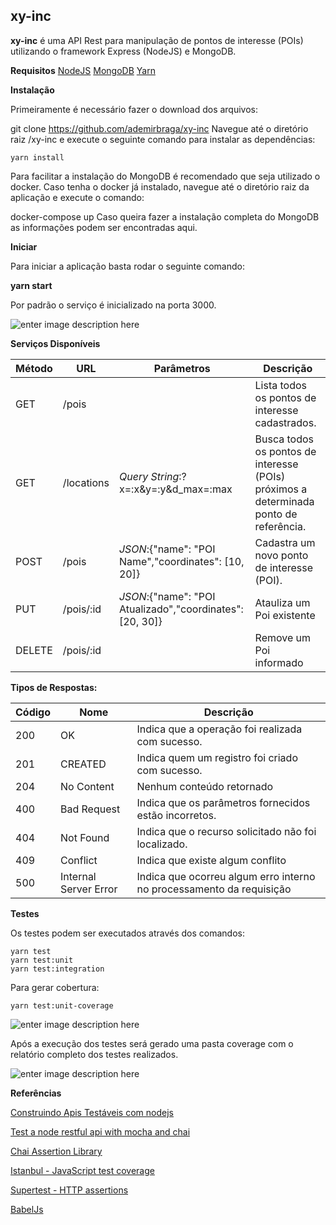 **xy-inc**
----------

**xy-inc** é uma API Rest para manipulação de pontos de interesse (POIs) utilizando o framework Express (NodeJS) e MongoDB.

**Requisitos**
    [NodeJS](https://nodejs.org/en/download/ "NodeJS")
    [MongoDB](https://www.mongodb.org/downloads "MongoDB")
    [Yarn](https://yarnpkg.com/lang/en/docs/install/ "Yarn")

**Instalação**

Primeiramente é necessário fazer o download dos arquivos:

git clone https://github.com/ademirbraga/xy-inc
Navegue até o diretório raiz /xy-inc e execute o seguinte comando para instalar as dependências:

    yarn install

Para facilitar a instalação do MongoDB é recomendado que seja utilizado o docker. Caso tenha o docker já instalado, navegue até o diretório raiz da aplicação e execute o comando:

docker-compose up
Caso queira fazer a instalação completa do MongoDB as informações podem ser encontradas aqui.


**Iniciar**

Para iniciar a aplicação basta rodar o seguinte comando:

**yarn start**

Por padrão o serviço é inicializado na porta 3000.

![enter image description here](https://lh3.googleusercontent.com/-kSo7btGlpJE/WWqNyNGIlGI/AAAAAAAAHP4/-K_3R2VP_oUFJ8HsmRtv-B334r-t-tL7wCLcBGAs/s0/image3.png "image3.png")

**Serviços Disponíveis**

| Método  | URL                  | Parâmetros                                  | Descrição                                                                            |
|---------|----------------------|---------------------------------------------|--------------------------------------------------------------------------------------|
| GET     | /pois                |                                             | Lista todos os pontos de interesse cadastrados.                                      |
| GET     | /locations   |*Query String*:?x=:x&y=:y&d_max=:max                 | Busca todos os pontos de interesse (POIs) próximos a determinada ponto de referência.|        
| POST    | /pois        |*JSON*:{"name": "POI Name","coordinates": [10, 20]}  | Cadastra um novo ponto de interesse (POI).|
| PUT     | /pois/:id    |*JSON*:{"name": "POI Atualizado","coordinates": [20, 30]} | Atauliza um Poi existente| 
| DELETE  | /pois/:id    |                                                     | Remove um Poi informado|
 
**Tipos de Respostas:**

| Código | Nome                   | Descrição                                                            |
|--------|------------------------|----------------------------------------------------------------------| 
|200     | OK                     | Indica que a operação foi realizada com sucesso.                     |
|201     | CREATED                | Indica quem um registro foi criado com sucesso.                      |
|204     | No Content             | Nenhum conteúdo retornado |
|400     | Bad Request            | Indica que os parâmetros fornecidos estão incorretos.                |
|404     | Not Found              | Indica que o recurso solicitado não foi localizado.                  |   
|409     | Conflict           | Indica que existe algum conflito |
|500     | Internal Server Error  | Indica que ocorreu algum erro interno no processamento da requisição |
 


**Testes**

Os testes podem ser executados através dos comandos:

    yarn test
    yarn test:unit
    yarn test:integration

Para gerar cobertura:

    yarn test:unit-coverage

![enter image description here](https://lh3.googleusercontent.com/-B9ct88-XoTc/WW1_-sn328I/AAAAAAAAHRc/QM1HZuBVmGAq_zuf7wD8TBlkalW1yG9fwCLcBGAs/s0/resumo.png "resumo.png")

Após a execução dos testes será gerado uma pasta coverage com o relatório completo dos testes realizados.

![enter image description here](https://lh3.googleusercontent.com/-U13X2SsrBwI/WW2ASXobGZI/AAAAAAAAHRk/jQYwyjIXUj8RMgHim_5cDTC5yyic9Vi1ACLcBGAs/s0/coverage.png "coverage.png")


**Referências**

[Construindo Apis Testáveis com nodejs](https://leanpub.com/construindo-apis-testaveis-com-nodejs/read "Construindo Apis Testáveis com nodejs")

[Test a node restful api with mocha and chai](https://scotch.io/tutorials/test-a-node-restful-api-with-mocha-and-chai#toc-mocha-testing-environment)

[Chai Assertion Library](http://chaijs.com/)

[Istanbul - JavaScript test coverage](https://istanbul.js.org/)

[Supertest - HTTP assertions](https://www.npmjs.com/package/supertest)

[BabelJs](https://blog.tecsinapse.com.br/utilizando-es6-no-node-js-com-babel-js-430346d68794)
